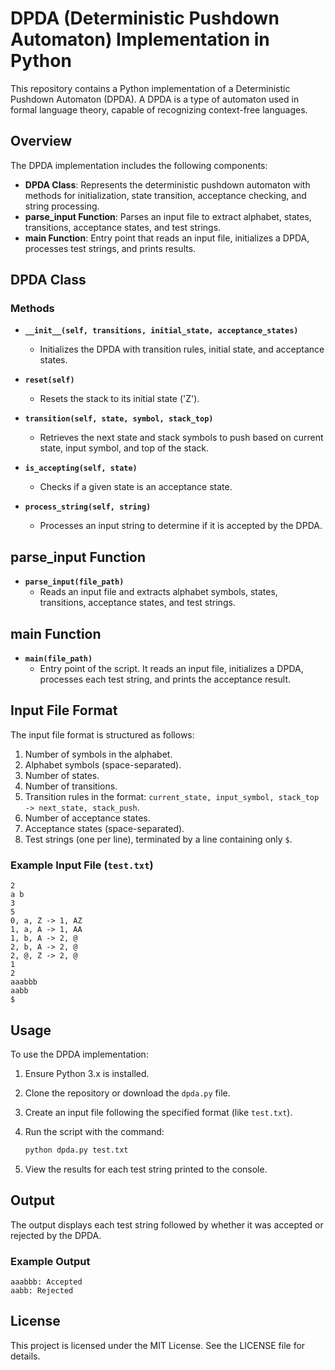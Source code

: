 # DPDA (Deterministic Pushdown Automaton) Implementation in Python

This repository contains a Python implementation of a Deterministic Pushdown Automaton (DPDA). A DPDA is a type of automaton used in formal language theory, capable of recognizing context-free languages.

## Overview

The DPDA implementation includes the following components:

- **DPDA Class**: Represents the deterministic pushdown automaton with methods for initialization, state transition, acceptance checking, and string processing.
- **parse_input Function**: Parses an input file to extract alphabet, states, transitions, acceptance states, and test strings.
- **main Function**: Entry point that reads an input file, initializes a DPDA, processes test strings, and prints results.

## DPDA Class

### Methods

- **`__init__(self, transitions, initial_state, acceptance_states)`**
  - Initializes the DPDA with transition rules, initial state, and acceptance states.
  
- **`reset(self)`**
  - Resets the stack to its initial state ('Z').

- **`transition(self, state, symbol, stack_top)`**
  - Retrieves the next state and stack symbols to push based on current state, input symbol, and top of the stack.

- **`is_accepting(self, state)`**
  - Checks if a given state is an acceptance state.

- **`process_string(self, string)`**
  - Processes an input string to determine if it is accepted by the DPDA.

## parse_input Function

- **`parse_input(file_path)`**
  - Reads an input file and extracts alphabet symbols, states, transitions, acceptance states, and test strings.

## main Function

- **`main(file_path)`**
  - Entry point of the script. It reads an input file, initializes a DPDA, processes each test string, and prints the acceptance result.

## Input File Format

The input file format is structured as follows:

1. Number of symbols in the alphabet.
2. Alphabet symbols (space-separated).
3. Number of states.
4. Number of transitions.
5. Transition rules in the format: `current_state, input_symbol, stack_top -> next_state, stack_push`.
6. Number of acceptance states.
7. Acceptance states (space-separated).
8. Test strings (one per line), terminated by a line containing only `$`.

### Example Input File (`test.txt`)

```
2
a b
3
5
0, a, Z -> 1, AZ
1, a, A -> 1, AA
1, b, A -> 2, @
2, b, A -> 2, @
2, @, Z -> 2, @
1
2
aaabbb
aabb
$
```

## Usage

To use the DPDA implementation:

1. Ensure Python 3.x is installed.
2. Clone the repository or download the `dpda.py` file.
3. Create an input file following the specified format (like `test.txt`).
4. Run the script with the command:

   ```bash
   python dpda.py test.txt
   ```

5. View the results for each test string printed to the console.

## Output

The output displays each test string followed by whether it was accepted or rejected by the DPDA.

### Example Output

```
aaabbb: Accepted
aabb: Rejected
```

## License

This project is licensed under the MIT License. See the LICENSE file for details.